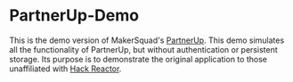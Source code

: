 # PartnerUp-Demo

This is the demo version of MakerSquad's [PartnerUp](https://partnerup.makerpass.com). This demo simulates all the functionality of PartnerUp, but without authentication or persistent storage. Its purpose is to demonstrate the original application to those unaffiliated with [Hack Reactor](https://www.hackreactor.com).